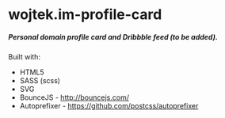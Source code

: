 wojtek.im-profile-card
======================

##### Personal domain profile card and Dribbble feed (to be added).

Built with:
- HTML5
- SASS (scss)
- SVG
- BounceJS - http://bouncejs.com/
- Autoprefixer - https://github.com/postcss/autoprefixer
